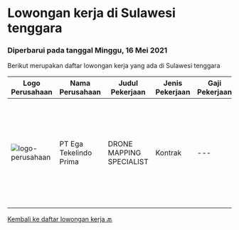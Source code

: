 
  # Lowongan kerja di Sulawesi tenggara

  ### Diperbarui pada tanggal Minggu, 16 Mei 2021

  Berikut merupakan daftar lowongan kerja yang ada di Sulawesi tenggara

  |Logo Perusahaan | Nama Perusahaan | Judul Pekerjaan | Jenis Pekerjaan | Gaji Pekerjaan | Lokasi | Deskripsi | Tanggal diunggah | Pranala |
  | -------------- | --------------- | --------------- | --------- | --------- | -------------- | ------- | ----------- | ----------- |
  |![logo-perusahaan](https://image-service-cdn.seek.com.au/6d7bad54d4e7c9c60cf5785ff8cf959868a79d4c/ee4dce1061f3f616224767ad58cb2fc751b8d2dc)|PT Ega Tekelindo Prima|DRONE MAPPING SPECIALIST|Kontrak|---|Sulawesi Tenggara|Responsibilities: Able to operate drone for mapping area of Exploration and Production Experienced with mining software (Surpac, Whittle, Mine Sched,...|Senin, 26 April 2021|https://www.jobstreet.co.id/id/job/drone-mapping-specialist-3509937?token=0~cb481660-4736-45ab-b86e-7fa1eecd47a5&sectionRank=1&jobId=jobstreet-id-job-3509937|


  [Kembali ke daftar lowongan kerja 🔙](../README.md#daftar-lowongan-kerja)
  